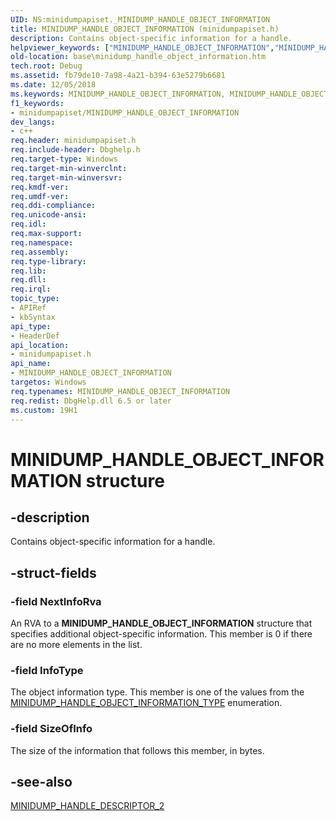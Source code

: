 ```yaml
---
UID: NS:minidumpapiset._MINIDUMP_HANDLE_OBJECT_INFORMATION
title: MINIDUMP_HANDLE_OBJECT_INFORMATION (minidumpapiset.h)
description: Contains object-specific information for a handle.helpviewer_keywords: ["MINIDUMP_HANDLE_OBJECT_INFORMATION","MINIDUMP_HANDLE_OBJECT_INFORMATION structure","_MINIDUMP_HANDLE_OBJECT_INFORMATION","base.minidump_handle_object_information","minidumpapiset/MINIDUMP_HANDLE_OBJECT_INFORMATION"]
old-location: base\minidump_handle_object_information.htm
tech.root: Debug
ms.assetid: fb79de10-7a98-4a21-b394-63e5279b6681
ms.date: 12/05/2018
ms.keywords: MINIDUMP_HANDLE_OBJECT_INFORMATION, MINIDUMP_HANDLE_OBJECT_INFORMATION structure, _MINIDUMP_HANDLE_OBJECT_INFORMATION, base.minidump_handle_object_information, minidumpapiset/MINIDUMP_HANDLE_OBJECT_INFORMATION
f1_keywords:
- minidumpapiset/MINIDUMP_HANDLE_OBJECT_INFORMATION
dev_langs:
- c++
req.header: minidumpapiset.h
req.include-header: Dbghelp.h
req.target-type: Windows
req.target-min-winverclnt: 
req.target-min-winversvr: 
req.kmdf-ver: 
req.umdf-ver: 
req.ddi-compliance: 
req.unicode-ansi: 
req.idl: 
req.max-support: 
req.namespace: 
req.assembly: 
req.type-library: 
req.lib: 
req.dll: 
req.irql: 
topic_type:
- APIRef
- kbSyntax
api_type:
- HeaderDef
api_location:
- minidumpapiset.h
api_name:
- MINIDUMP_HANDLE_OBJECT_INFORMATION
targetos: Windows
req.typenames: MINIDUMP_HANDLE_OBJECT_INFORMATION
req.redist: DbgHelp.dll 6.5 or later
ms.custom: 19H1
---
```


# MINIDUMP_HANDLE_OBJECT_INFORMATION structure


## -description


Contains object-specific information for a handle.


## -struct-fields




### -field NextInfoRva

An RVA to a 
<b>MINIDUMP_HANDLE_OBJECT_INFORMATION</b> structure that specifies additional object-specific information. This member is 0 if there are no more elements in the list.


### -field InfoType

The object information type. This member is one of the values from the <a href="https://docs.microsoft.com/windows/win32/api/minidumpapiset/ne-minidumpapiset-minidump_handle_object_information_type">MINIDUMP_HANDLE_OBJECT_INFORMATION_TYPE</a> enumeration.


### -field SizeOfInfo

The size of the information that follows this member, in bytes.


## -see-also




<a href="https://docs.microsoft.com/windows/win32/api/minidumpapiset/ns-minidumpapiset-minidump_handle_descriptor_2">MINIDUMP_HANDLE_DESCRIPTOR_2</a>
 

 

